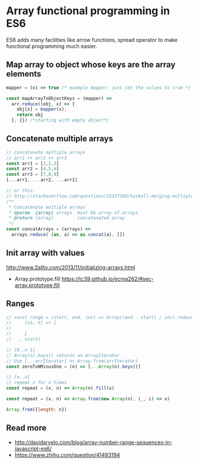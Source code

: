 # Array functional programming in ES6

ES6 adds many facilities like arrow functions, spread operator to make functional programming much easier.

## Map array to object whose keys are the array elements
```js
mapper = (x) => true /* example mapper: just set the values to true */

const mapArrayToObjectKeys = (mapper) =>
  arr.reduce((obj, x) => {
    obj[x] = mapper(x);
    return obj
  }, {}) /*starting with empty object*/
```

## Concatenate multiple arrays
```js
// concatenate multiple arrays
// arr1 ++ arr2 ++ arr3
const arr1 = [1,2,3]
const arr2 = [4,5,6]
const arr3 = [7,8,9]
[...arr1, ...arr2, ...arr1]

// or this:
// http://stackoverflow.com/questions/15327160/haskell-merging-multiple-lists
/**
 * Concatenate multiple arrays
 * @param  {array} arrays  must be array of arrays
 * @return {array}         concatenated array
 */
const concatArrays = (arrays) =>
  arrays.reduce( (as, a) => as.concat(a), [])
```

## Init array with values
http://www.2ality.com/2013/11/initializing-arrays.html

- Array.prototype.fill https://tc39.github.io/ecma262/#sec-array.prototype.fill

## Ranges
```js
// const range = (start, end, inc) => Array((end - start) / inc).reduce(
//     (xs, x) => {
//       
//     }
//   , start)

// [0..n-1]
// Array(n).keys() returns an ArrayIterator
// Use [...arrIterator] or Array.from(arrIterator)
const zeroToNMinusOne = (n) => [...Array(n).keys()]

// [x..x]
// repeat x for n times
const repeat = (x, n) => Array(n).fill(x)

const repeat = (x, n) => Array.from(new Array(n), (_, i) => x)

Array.from({length: n})
```

## Read more
- http://davidarvelo.com/blog/array-number-range-sequences-in-javascript-es6/
- https://www.zhihu.com/question/41493194
